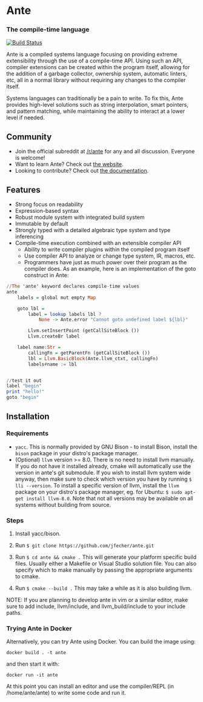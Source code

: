 # Ante

### The compile-time language

[![Build Status](https://gitlab.com/jfecher/ante/badges/typeinference/build.svg)](https://gitlab.com/rndmprsn/ante/commits/typeinference)

Ante is a compiled systems language focusing on providing extreme extensibility through
the use of a compile-time API.  Using such an API, compiler extensions can be created
within the program itself, allowing for the addition of a garbage collector, ownership
system, automatic linters, etc, all in a normal library without requiring any changes
to the compiler itself.

Systems languages can traditionally be a pain to write.  To fix this, Ante provides high-level
solutions such as string interpolation, smart pointers, and pattern matching, while maintaining
the ability to interact at a lower level if needed.

## Community
- Join the official subreddit at [/r/ante](https://www.reddit.com/r/ante) for any and all discussion.  Everyone is welcome!
- Want to learn Ante?  Check out [the website](http://antelang.org/).
- Looking to contribute?  Check out [the documentation](http://antelang.org/doxygen/html/).

## Features
* Strong focus on readability
* Expression-based syntax
* Robust module system with integrated build system
* Immutable by default
* Strongly typed with a detailed algebraic type system and type inferencing
* Compile-time execution combined with an extensible compiler API
    - Ability to write compiler plugins within the compiled program itself
    - Use compiler API to analyze or change type system, IR, macros, etc.
    - Programmers have just as much power over their program as the compiler does.  As an example,
    here is an implementation of the goto construct in Ante:

```haskell
//The 'ante' keyword declares compile-time values
ante
    labels = global mut empty Map

    goto lbl =
        label = lookup labels lbl ?
            None -> Ante.error "Cannot goto undefined label ${lbl}"

        Llvm.setInsertPoint (getCallSiteBlock ())
        Llvm.createBr label

    label name:Str =
        callingFn = getParentFn (getCallSiteBlock ())
        lbl = Llvm.BasicBlock(Ante.llvm_ctxt, callingFn)
        labels#name := lbl


//test it out
label "begin"
print "hello!"
goto "begin"
```

## Installation

### Requirements

 * `yacc`. This is normally provided by GNU Bison - to install Bison, install the `bison` package in your
distro's package manager.
 * (Optional) `llvm` version >= 8.0.  There is no need to install llvm manually.  If you do not have it
 installed already, cmake will automatically use the version in ante's git submodule.  If you wish to
 install llvm system wide anyway, then make sure to check which version you have by running `$ lli --version`.
 To install a specific version of llvm, install the `llvm` package on your distro's package manager, eg. for
 Ubuntu: `$ sudo apt-get install llvm-8.0`.  Note that not all versions may be available on all systems
 without building from source.

### Steps

1. Install yacc/bison.

2. Run `$ git clone https://github.com/jfecher/ante.git`

3. Run `$ cd ante && cmake .` This will generate your platform specific
build files.  Usually either a Makefile or Visual Studio solution file.
You can also specify which to make manually by passing the appropriate
arguments to cmake.

3. Run `$ cmake --build .`  This may take a while as it is also building llvm.

NOTE: If you are planning to develop ante in vim or a similar editor, make sure
to add include, llvm/include, and llvm_build/include to your include paths.

### Trying Ante in Docker

Alternatively, you can try Ante using Docker. You can build the image using:

```
docker build . -t ante
```

and then start it with:

```
docker run -it ante
```

At this point you can install an editor and use the compiler/REPL (in /home/ante/ante) to write some code and run it.
